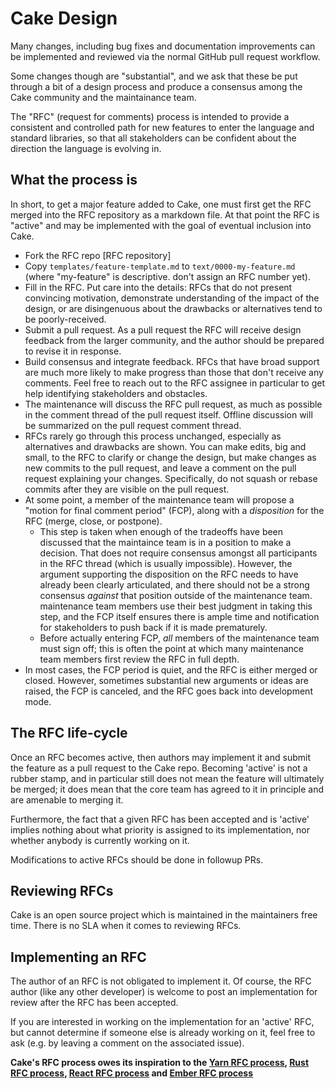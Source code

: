 # Cake Design

Many changes, including bug fixes and documentation improvements can be
implemented and reviewed via the normal GitHub pull request workflow.

Some changes though are "substantial", and we ask that these be put through a
bit of a design process and produce a consensus among the Cake community and
the maintainance team.

The "RFC" (request for comments) process is intended to provide a consistent
and controlled path for new features to enter the language and standard
libraries, so that all stakeholders can be confident about the direction the
language is evolving in.

## What the process is
[What the process is]: #what-the-process-is

In short, to get a major feature added to Cake, one must first get the RFC
merged into the RFC repository as a markdown file. At that point the RFC is
"active" and may be implemented with the goal of eventual inclusion into Cake.

  - Fork the RFC repo [RFC repository]
  - Copy `templates/feature-template.md` to `text/0000-my-feature.md` 
    (where "my-feature" is descriptive. don't assign an RFC number yet).
  - Fill in the RFC. Put care into the details: RFCs that do not present
    convincing motivation, demonstrate understanding of the impact of the
    design, or are disingenuous about the drawbacks or alternatives tend to be
    poorly-received.
  - Submit a pull request. As a pull request the RFC will receive design
    feedback from the larger community, and the author should be prepared to
    revise it in response.
  - Build consensus and integrate feedback. RFCs that have broad support are
    much more likely to make progress than those that don't receive any
    comments. Feel free to reach out to the RFC assignee in particular to get
    help identifying stakeholders and obstacles.
  - The maintenance will discuss the RFC pull request, as much as possible in the
    comment thread of the pull request itself. Offline discussion will be
    summarized on the pull request comment thread.
  - RFCs rarely go through this process unchanged, especially as alternatives
    and drawbacks are shown. You can make edits, big and small, to the RFC to
    clarify or change the design, but make changes as new commits to the pull
    request, and leave a comment on the pull request explaining your changes.
    Specifically, do not squash or rebase commits after they are visible on the
    pull request.
  - At some point, a member of the maintenance team will propose a "motion for
    final comment period" (FCP), along with a *disposition* for the RFC 
    (merge, close, or postpone).
    - This step is taken when enough of the tradeoffs have been discussed that
    the maintaince team is in a position to make a decision. That does not require
    consensus amongst all participants in the RFC thread (which is usually
    impossible). However, the argument supporting the disposition on the RFC
    needs to have already been clearly articulated, and there should not be a
    strong consensus *against* that position outside of the maintenance team. maintenance team members use their best judgment in taking this step, and the FCP itself ensures there is ample time and notification for stakeholders to push back if it is made prematurely.
    - Before actually entering FCP, *all* members of the maintenance team must sign off; this is often the point at which many maintenance team members first review the RFC in full depth.
  - In most cases, the FCP period is quiet, and the RFC is either merged or
    closed. However, sometimes substantial new arguments or ideas are raised,
    the FCP is canceled, and the RFC goes back into development mode.

## The RFC life-cycle

Once an RFC becomes active, then authors may implement it and submit the
feature as a pull request to the Cake repo. Becoming 'active' is not a rubber
stamp, and in particular still does not mean the feature will ultimately
be merged; it does mean that the core team has agreed to it in principle
and are amenable to merging it.

Furthermore, the fact that a given RFC has been accepted and is
'active' implies nothing about what priority is assigned to its
implementation, nor whether anybody is currently working on it.

Modifications to active RFCs should be done in followup PRs.

## Reviewing RFCs

Cake is an open source project which is maintained in the maintainers free time. 
There is no SLA when it comes to reviewing RFCs.

## Implementing an RFC

The author of an RFC is not obligated to implement it. Of course, the
RFC author (like any other developer) is welcome to post an
implementation for review after the RFC has been accepted.

If you are interested in working on the implementation for an 'active'
RFC, but cannot determine if someone else is already working on it,
feel free to ask (e.g. by leaving a comment on the associated issue).

**Cake's RFC process owes its inspiration to the [Yarn RFC process], [Rust RFC process], [React RFC process] and [Ember RFC process]**

[Yarn RFC process]: https://github.com/yarnpkg/rfcs
[Rust RFC process]: https://github.com/rust-lang/rfcs
[React RFC process]: https://raw.githubusercontent.com/reactjs/rfcs
[Ember RFC process]: https://github.com/emberjs/rfcs
